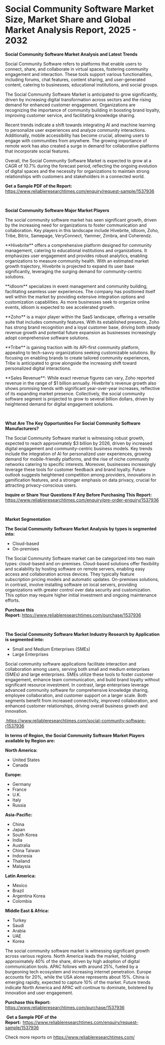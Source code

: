 <p><h1>Social Community Software Market Size, Market Share and Global Market Analysis Report, 2025 - 2032</h1></p><p><strong>Social Community Software Market Analysis and Latest Trends</strong></p>
<p><p>Social Community Software refers to platforms that enable users to connect, share, and collaborate in virtual spaces, fostering community engagement and interaction. These tools support various functionalities, including forums, chat features, content sharing, and user-generated content, catering to businesses, educational institutions, and social groups.</p><p>The Social Community Software Market is anticipated to grow significantly, driven by increasing digital transformation across sectors and the rising demand for enhanced customer engagement. Organizations are recognizing the importance of community building in boosting brand loyalty, improving customer service, and facilitating knowledge sharing. </p><p>Recent trends indicate a shift towards integrating AI and machine learning to personalize user experiences and analyze community interactions. Additionally, mobile accessibility has become crucial, allowing users to engage with communities from anywhere. The growing importance of remote work has also created a surge in demand for collaborative platforms that incorporate social features.</p><p>Overall, the Social Community Software Market is expected to grow at a CAGR of 10.7% during the forecast period, reflecting the ongoing evolution of digital spaces and the necessity for organizations to maintain strong relationships with customers and stakeholders in a connected world.</p></p>
<p><strong>Get a Sample PDF of the Report:&nbsp;</strong> <a href="https://www.reliableresearchtimes.com/enquiry/request-sample/1537936?utm_campaign=2719&utm_medium=2&utm_source=Github&utm_content=ia&utm_term=10032025&utm_id=social-community-software">https://www.reliableresearchtimes.com/enquiry/request-sample/1537936</a></p>
<p>&nbsp;</p>
<p><strong>Social Community Software Major Market Players</strong></p>
<p><p>The social community software market has seen significant growth, driven by the increasing need for organizations to foster communication and collaboration. Key players in this landscape include Hivebrite, idloom, Zoho, Tribe, Bitrix, Samepage, VeryConnect, Yammer, Zimbra, and Coherendz.</p><p>**Hivebrite** offers a comprehensive platform designed for community management, catering to educational institutions and organizations. It emphasizes user engagement and provides robust analytics, enabling organizations to measure community health. With an estimated market growth trajectory, Hivebrite is projected to expand its user base significantly, leveraging the surging demand for community-centric solutions.</p><p>**idloom** specializes in event management and community building, facilitating seamless user experiences. The company has positioned itself well within the market by providing extensive integration options and customization capabilities. As more businesses seek to organize online events, idloom is expected to see accelerated growth.</p><p>**Zoho** is a major player within the SaaS landscape, offering a versatile suite that includes community features. With its established presence, Zoho has strong brand recognition and a loyal customer base, driving both steady revenue growth and potential future expansion as businesses increasingly adopt comprehensive software solutions.</p><p>**Tribe** is gaining traction with its API-first community platform, appealing to tech-savvy organizations seeking customizable solutions. By focusing on enabling brands to create tailored community experiences, Tribe is anticipated to grow alongside the increasing shift toward personalized digital interactions.</p><p>**Sales Revenue**: While exact revenue figures can vary, Zoho reported revenue in the range of $1 billion annually. Hivebrite's revenue growth also shows promising trends with significant year-over-year increases, reflective of its expanding market presence. Collectively, the social community software segment is projected to grow to several billion dollars, driven by heightened demand for digital engagement solutions.</p></p>
<p>&nbsp;</p>
<p><strong>What Are The Key Opportunities For Social Community Software Manufacturers?</strong></p>
<p><p>The Social Community Software market is witnessing robust growth, expected to reach approximately $3 billion by 2026, driven by increased digital engagement and community-centric business models. Key trends include the integration of AI for personalized user experiences, growing demand for mobile-friendly platforms, and the rise of niche community networks catering to specific interests. Moreover, businesses increasingly leverage these tools for customer feedback and brand loyalty. Future outlook suggests heightened competition among providers, innovations in gamification features, and a stronger emphasis on data privacy, crucial for attracting privacy-conscious users.</p></p>
<p><strong>Inquire or Share Your Questions If Any Before Purchasing This Report:</strong> <a href="https://www.reliableresearchtimes.com/enquiry/pre-order-enquiry/1537936?utm_campaign=2719&utm_medium=2&utm_source=Github&utm_content=ia&utm_term=10032025&utm_id=social-community-software">https://www.reliableresearchtimes.com/enquiry/pre-order-enquiry/1537936</a></p>
<p>&nbsp;</p>
<p><strong>Market Segmentation</strong></p>
<p><strong>The Social Community Software Market Analysis by types is segmented into:</strong></p>
<p><ul><li>Cloud-based</li><li>On-premises</li></ul></p>
<p><p>The Social Community Software market can be categorized into two main types: cloud-based and on-premises. Cloud-based solutions offer flexibility and scalability by hosting software on remote servers, enabling easy access and collaboration across devices. They typically feature subscription pricing models and automatic updates. On-premises solutions, in contrast, involve installing software on local servers, providing organizations with greater control over data security and customization. This option may require higher initial investment and ongoing maintenance efforts.</p></p>
<p><strong>Purchase this Report:&nbsp;</strong><a href="https://www.reliableresearchtimes.com/purchase/1537936?utm_campaign=2719&utm_medium=2&utm_source=Github&utm_content=ia&utm_term=10032025&utm_id=social-community-software">https://www.reliableresearchtimes.com/purchase/1537936</a></p>
<p>&nbsp;</p>
<p><strong>The Social Community Software Market Industry Research by Application is segmented into:</strong></p>
<p><ul><li>Small and Medium Enterprises (SMEs)</li><li>Large Enterprises</li></ul></p>
<p><p>Social community software applications facilitate interaction and collaboration among users, serving both small and medium enterprises (SMEs) and large enterprises. SMEs utilize these tools to foster customer engagement, enhance team communication, and build brand loyalty without significant resource investment. In contrast, large enterprises leverage advanced community software for comprehensive knowledge sharing, employee collaboration, and customer support on a larger scale. Both segments benefit from increased connectivity, improved collaboration, and enhanced customer relationships, driving overall business growth and innovation.</p></p>
<p><a href="https://www.reliableresearchtimes.com/social-community-software-r1537936?utm_campaign=2719&utm_medium=2&utm_source=Github&utm_content=ia&utm_term=10032025&utm_id=social-community-software">&nbsp;https://www.reliableresearchtimes.com/social-community-software-r1537936</a></p>
<p><strong>In terms of Region, the Social Community Software Market Players available by Region are:</strong></p>
<p>
    <p> <strong> North America: </strong>
        <ul>
            <li>United States</li>
            <li>Canada</li>
        </ul>
        </p> 
    <p> <strong> Europe: </strong>
        <ul>
            <li>Germany</li>
            <li>France</li>
            <li>U.K.</li>
            <li>Italy</li>
            <li>Russia</li>
        </ul>
        </p> 
    <p> <strong> Asia-Pacific: </strong>
        <ul>
            <li>China</li>
            <li>Japan</li>
            <li>South Korea</li>
            <li>India</li>
            <li>Australia</li>
            <li>China Taiwan</li>
            <li>Indonesia</li>
            <li>Thailand</li>
            <li>Malaysia</li>
        </ul>
        </p> 
    <p> <strong> Latin America: </strong>
        <ul>
            <li>Mexico</li>
            <li>Brazil</li>
            <li>Argentina Korea</li>
            <li>Colombia</li>
        </ul>
        </p> 
    <p> <strong> Middle East & Africa: </strong>
        <ul>
            <li>Turkey</li>
            <li>Saudi</li>
            <li>Arabia</li>
            <li>UAE</li>
            <li>Korea</li>
        </ul>
    </p>
    </p>
<p><p>The social community software market is witnessing significant growth across various regions. North America leads the market, holding approximately 40% of the share, driven by high adoption of digital communication tools. APAC follows with around 25%, fueled by a burgeoning tech ecosystem and increasing internet penetration. Europe accounts for 20%, while the USA alone represents about 15%. China is emerging rapidly, expected to capture 10% of the market. Future trends indicate North America and APAC will continue to dominate, bolstered by innovation and user engagement.</p></p>
<p><strong>Purchase this Report: </strong><a href="https://www.reliableresearchtimes.com/purchase/1537936?utm_campaign=2719&utm_medium=2&utm_source=Github&utm_content=ia&utm_term=10032025&utm_id=social-community-software">https://www.reliableresearchtimes.com/purchase/1537936</a></p>
<p>&nbsp;<strong>Get a Sample PDF of the Report:&nbsp;&nbsp;</strong><a href="https://www.reliableresearchtimes.com/enquiry/request-sample/1537936?utm_campaign=2719&utm_medium=2&utm_source=Github&utm_content=ia&utm_term=10032025&utm_id=social-community-software">https://www.reliableresearchtimes.com/enquiry/request-sample/1537936</a></p>
<p><strong></strong></p>
<p>Check more reports on <a href="https://www.reliableresearchtimes.com/?utm_campaign=2719&utm_medium=2&utm_source=Github&utm_content=ia&utm_term=10032025&utm_id=social-community-software">https://www.reliableresearchtimes.com/</a></p>